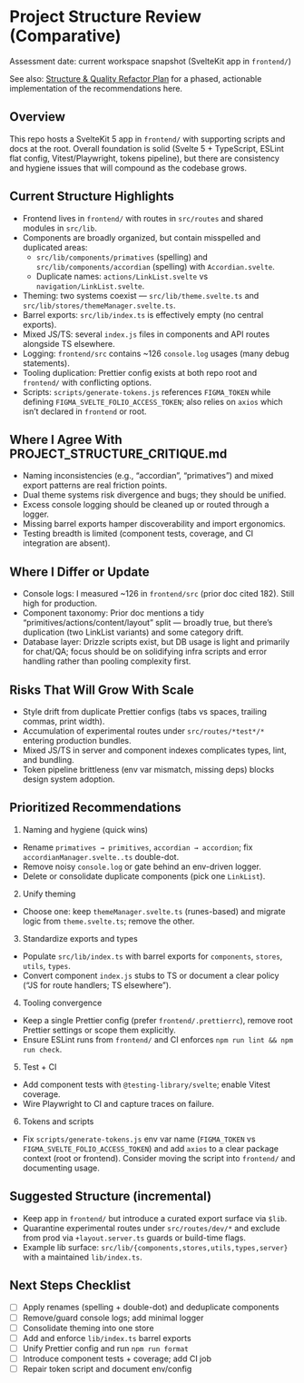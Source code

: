 # Project Structure Review (Comparative)

Assessment date: current workspace snapshot (SvelteKit app in `frontend/`)

See also: [Structure & Quality Refactor Plan](STRUCTURE_REFACTOR_PLAN.md) for a phased, actionable implementation of the recommendations here.

## Overview
This repo hosts a SvelteKit 5 app in `frontend/` with supporting scripts and docs at the root. Overall foundation is solid (Svelte 5 + TypeScript, ESLint flat config, Vitest/Playwright, tokens pipeline), but there are consistency and hygiene issues that will compound as the codebase grows.

## Current Structure Highlights
- Frontend lives in `frontend/` with routes in `src/routes` and shared modules in `src/lib`.
- Components are broadly organized, but contain misspelled and duplicated areas:
  - `src/lib/components/primatives` (spelling) and `src/lib/components/accordian` (spelling) with `Accordian.svelte`.
  - Duplicate names: `actions/LinkList.svelte` vs `navigation/LinkList.svelte`.
- Theming: two systems coexist — `src/lib/theme.svelte.ts` and `src/lib/stores/themeManager.svelte.ts`.
- Barrel exports: `src/lib/index.ts` is effectively empty (no central exports).
- Mixed JS/TS: several `index.js` files in components and API routes alongside TS elsewhere.
- Logging: `frontend/src` contains ~126 `console.log` usages (many debug statements).
- Tooling duplication: Prettier config exists at both repo root and `frontend/` with conflicting options.
- Scripts: `scripts/generate-tokens.js` references `FIGMA_TOKEN` while defining `FIGMA_SVELTE_FOLIO_ACCESS_TOKEN`; also relies on `axios` which isn’t declared in `frontend` or root.

## Where I Agree With PROJECT_STRUCTURE_CRITIQUE.md
- Naming inconsistencies (e.g., “accordian”, “primatives”) and mixed export patterns are real friction points.
- Dual theme systems risk divergence and bugs; they should be unified.
- Excess console logging should be cleaned up or routed through a logger.
- Missing barrel exports hamper discoverability and import ergonomics.
- Testing breadth is limited (component tests, coverage, and CI integration are absent).

## Where I Differ or Update
- Console logs: I measured ~126 in `frontend/src` (prior doc cited 182). Still high for production.
- Component taxonomy: Prior doc mentions a tidy “primitives/actions/content/layout” split — broadly true, but there’s duplication (two LinkList variants) and some category drift.
- Database layer: Drizzle scripts exist, but DB usage is light and primarily for chat/QA; focus should be on solidifying infra scripts and error handling rather than pooling complexity first.

## Risks That Will Grow With Scale
- Style drift from duplicate Prettier configs (tabs vs spaces, trailing commas, print width).
- Accumulation of experimental routes under `src/routes/*test*/*` entering production bundles.
- Mixed JS/TS in server and component indexes complicates types, lint, and bundling.
- Token pipeline brittleness (env var mismatch, missing deps) blocks design system adoption.

## Prioritized Recommendations
1) Naming and hygiene (quick wins)
- Rename `primatives → primitives`, `accordian → accordion`; fix `accordianManager.svelte..ts` double-dot.
- Remove noisy `console.log` or gate behind an env-driven logger.
- Delete or consolidate duplicate components (pick one `LinkList`).

2) Unify theming
- Choose one: keep `themeManager.svelte.ts` (runes-based) and migrate logic from `theme.svelte.ts`; remove the other.

3) Standardize exports and types
- Populate `src/lib/index.ts` with barrel exports for `components`, `stores`, `utils`, `types`.
- Convert component `index.js` stubs to TS or document a clear policy (“JS for route handlers; TS elsewhere”).

4) Tooling convergence
- Keep a single Prettier config (prefer `frontend/.prettierrc`), remove root Prettier settings or scope them explicitly.
- Ensure ESLint runs from `frontend/` and CI enforces `npm run lint && npm run check`.

5) Test + CI
- Add component tests with `@testing-library/svelte`; enable Vitest coverage.
- Wire Playwright to CI and capture traces on failure.

6) Tokens and scripts
- Fix `scripts/generate-tokens.js` env var name (`FIGMA_TOKEN` vs `FIGMA_SVELTE_FOLIO_ACCESS_TOKEN`) and add `axios` to a clear package context (root or frontend). Consider moving the script into `frontend/` and documenting usage.

## Suggested Structure (incremental)
- Keep app in `frontend/` but introduce a curated export surface via `$lib`.
- Quarantine experimental routes under `src/routes/dev/*` and exclude from prod via `+layout.server.ts` guards or build-time flags.
- Example lib surface: `src/lib/{components,stores,utils,types,server}` with a maintained `lib/index.ts`.

## Next Steps Checklist
- [ ] Apply renames (spelling + double-dot) and deduplicate components
- [ ] Remove/guard console logs; add minimal logger
- [ ] Consolidate theming into one store
- [ ] Add and enforce `lib/index.ts` barrel exports
- [ ] Unify Prettier config and run `npm run format`
- [ ] Introduce component tests + coverage; add CI job
- [ ] Repair token script and document env/config
